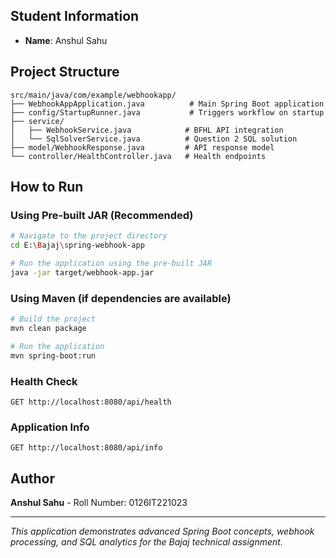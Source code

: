 

## Student Information
- **Name**: Anshul Sahu








## Project Structure

```
src/main/java/com/example/webhookapp/
├── WebhookAppApplication.java          # Main Spring Boot application
├── config/StartupRunner.java           # Triggers workflow on startup
├── service/
│   ├── WebhookService.java            # BFHL API integration
│   └── SqlSolverService.java          # Question 2 SQL solution
├── model/WebhookResponse.java         # API response model
└── controller/HealthController.java   # Health endpoints
```

## How to Run

### Using Pre-built JAR (Recommended)
```bash
# Navigate to the project directory
cd E:\Bajaj\spring-webhook-app

# Run the application using the pre-built JAR
java -jar target/webhook-app.jar
```

### Using Maven (if dependencies are available)
```bash
# Build the project
mvn clean package

# Run the application
mvn spring-boot:run
```



### Health Check
```
GET http://localhost:8080/api/health
```

### Application Info
```
GET http://localhost:8080/api/info
```



## Author

**Anshul Sahu** - Roll Number: 0126IT221023

---

*This application demonstrates advanced Spring Boot concepts, webhook processing, and SQL analytics for the Bajaj technical assignment.*
